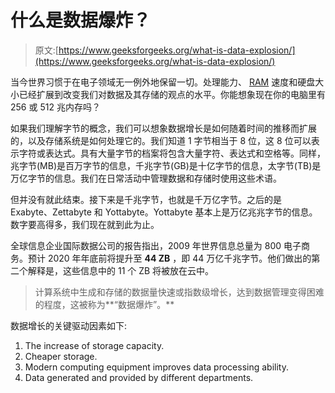 # 什么是数据爆炸？

> 原文:[https://www.geeksforgeeks.org/what-is-data-explosion/](https://www.geeksforgeeks.org/what-is-data-explosion/)

当今世界习惯于在电子领域无一例外地保留一切。处理能力、 [RAM](https://www.geeksforgeeks.org/ram-full-form/) 速度和硬盘大小已经扩展到改变我们对数据及其存储的观点的水平。你能想象现在你的电脑里有 256 或 512 兆内存吗？

如果我们理解字节的概念，我们可以想象数据增长是如何随着时间的推移而扩展的，以及存储系统是如何处理它的。我们知道 1 字节相当于 8 位，这 8 位可以表示字符或表达式。具有大量字节的档案将包含大量字符、表达式和空格等。同样，兆字节(MB)是百万字节的信息，千兆字节(GB)是十亿字节的信息，太字节(TB)是万亿字节的信息。我们在日常活动中管理数据和存储时使用这些术语。

但并没有就此结束。接下来是千兆字节，也就是千万亿字节。之后的是 Exabyte、Zettabyte 和 Yottabyte。Yottabyte 基本上是万亿兆兆字节的信息。数字要高得多，我们现在就到此为止。

全球信息企业国际数据公司的报告指出，2009 年世界信息总量为 800 电子商务。预计 2020 年年底前将提升至 **44 ZB** ，即 44 万亿千兆字节。他们做出的第二个解释是，这些信息中的 11 个 ZB 将被放在云中。

> 计算系统中生成和存储的数据量快速或指数级增长，达到数据管理变得困难的程度，这被称为**“数据爆炸”。**

数据增长的关键驱动因素如下:

1.  The increase of storage capacity.
2.  Cheaper storage.
3.  Modern computing equipment improves data processing ability.
4.  Data generated and provided by different departments.